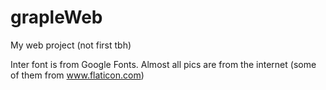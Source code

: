 # grapleWeb
My web project (not first tbh)

Inter font is from Google Fonts.
Almost all pics are from the internet (some of them from www.flaticon.com)
